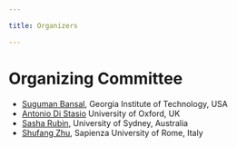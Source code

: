 ```yaml
---

title: Organizers

---
```


<h1>Organizing Committee</h1>

<ul role="list">
    <li><a href="https://suguman.github.io/">Suguman Bansal</a>, Georgia Institute of Technology, USA</li>
    <li><a href="https://antoniodistasio.github.io/">Antonio Di Stasio</a> University of Oxford, UK</li>
    <li><a href="https://sasharubin.github.io/">Sasha Rubin</a>, University of Sydney, Australia</li>
    <li><a href="https://shufang-zhu.github.io/">Shufang Zhu</a>, Sapienza University of Rome, Italy</li>

</ul>

